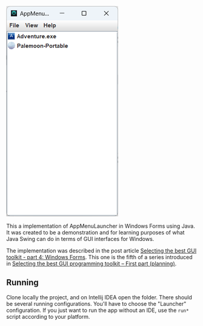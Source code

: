 ![](screenshot.png)

This a implementation of AppMenuLauncher in Windows Forms using Java.
It was created to be a demonstration and for learning purposes of what Java Swing can do in terms of GUI interfaces for Windows.

The implementation was described in the post article [Selecting the best GUI toolkit - part 4: Windows Forms](https://wp.me/paNQgO-5j). This one is the fifth of a series introduced in  [Selecting the best GUI programming toolkit – First part (planning)](https://codehouse.digfish.org/selecting-the-best-widget-toolkit-1/).

## Running

Clone locally the project, and on Intellij IDEA open the folder. There should be several running configurations. You'll have to choose the "Launcher" configuration. 
If you just want to run the app without an IDE, use the `run*` script according to your platform.




